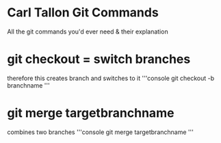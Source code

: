 # Carl Tallon Git Commands
All the git commands you'd ever need &amp; their explanation

# git checkout = switch branches
therefore this creates branch and switches to it
'''console 
git checkout -b branchname
'''

# git merge targetbranchname
combines two branches 
'''console 
git merge targetbranchname
'''


